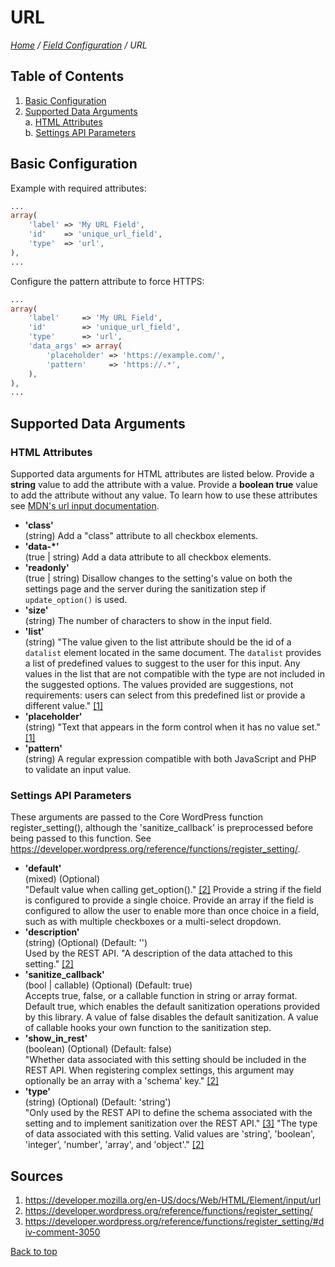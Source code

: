 # URL

*[Home](../../README.md) / [Field Configuration](../field-configuration.md) / URL*

## Table of Contents

1. [Basic Configuration](#basic-configuration)
2. [Supported Data Arguments](#supported-data-arguments)  
   a. [HTML Attributes](#html-attributes)  
   b. [Settings API Parameters](#settings-api-parameters)

## Basic Configuration

Example with required attributes:

```php
...
array(
	'label' => 'My URL Field',
	'id'    => 'unique_url_field',
	'type'  => 'url',
),
...
```

Configure the pattern attribute to force HTTPS:

```php
...
array(
	'label'     => 'My URL Field',
	'id'        => 'unique_url_field',
	'type'      => 'url',
	'data_args' => array(
		'placeholder' => 'https://example.com/',
		'pattern'     => 'https://.*',
	),
),
...
```

## Supported Data Arguments

### HTML Attributes

Supported data arguments for HTML attributes are listed below. Provide a **string** value to add the attribute with a value. Provide a **boolean true** value to add the attribute without any value. To learn how to use these attributes see [MDN's url input documentation](https://developer.mozilla.org/en-US/docs/Web/HTML/Element/input/url).

* __'class'__  
  (string) Add a "class" attribute to all checkbox elements.
* __'data-*'__  
  (true | string) Add a data attribute to all checkbox elements.
* __'readonly'__  
  (true | string) Disallow changes to the setting's value on both the settings page and the server during the sanitization step if `update_option()` is used.
* __'size'__  
  (string) The number of characters to show in the input field.
* __'list'__  
  (string) "The value given to the list attribute should be the id of a `datalist` element located in the same document. The `datalist` provides a list of predefined values to suggest to the user for this input. Any values in the list that are not compatible with the type are not included in the suggested options. The values provided are suggestions, not requirements: users can select from this predefined list or provide a different value." [[1]](#sources)
* __'placeholder'__  
  (string) "Text that appears in the form control when it has no value set." [[1]](#sources)
* __'pattern'__  
  (string) A regular expression compatible with both JavaScript and PHP to validate an input value.

### Settings API Parameters

These arguments are passed to the Core WordPress function register_setting(), although the 'sanitize_callback' is preprocessed before being passed to this function. See https://developer.wordpress.org/reference/functions/register_setting/.

* __'default'__  
  (mixed) (Optional)  
  "Default value when calling get_option()." [[2]](#sources) Provide a string if the field is configured to provide a single choice. Provide an array if the field is configured to allow the user to enable more than once choice in a field, such as with multiple checkboxes or a multi-select dropdown.
* __'description'__  
  (string) (Optional) (Default: '')  
  Used by the REST API. "A description of the data attached to this setting." [[2]](#sources)
* __'sanitize_callback'__  
  (bool | callable) (Optional) (Default: true)  
  Accepts true, false, or a callable function in string or array format. Default true, which enables the default sanitization operations provided by this library. A value of false disables the default sanitization. A value of callable hooks your own function to the sanitization step.
* __'show_in_rest'__  
  (boolean) (Optional) (Default: false)  
  "Whether data associated with this setting should be included in the REST API. When registering complex settings, this argument may optionally be an array with a 'schema' key." [[2]](#sources)
* __'type'__  
  (string) (Optional) (Default: 'string')  
  "Only used by the REST API to define the schema associated with the setting and to implement sanitization over the REST API." [[3]](#sources) "The type of data associated with this setting. Valid values are 'string', 'boolean', 'integer', 'number', 'array', and 'object'." [[2]](#sources)

## Sources

1. https://developer.mozilla.org/en-US/docs/Web/HTML/Element/input/url
2. https://developer.wordpress.org/reference/functions/register_setting/
3. https://developer.wordpress.org/reference/functions/register_setting/#div-comment-3050

[Back to top](#url)
